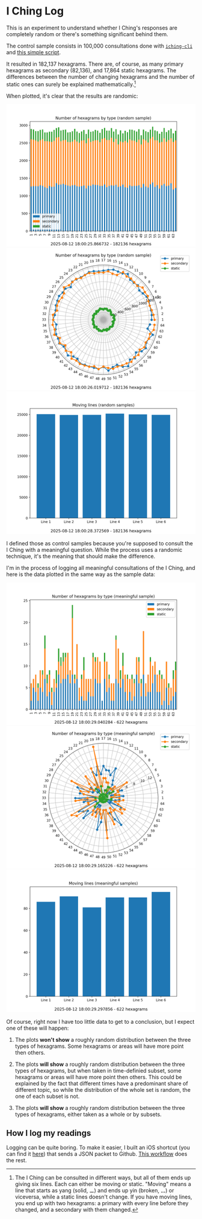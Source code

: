 # I Ching Log

This is an experiment to understand whether I Ching's responses are completely random or there's something significant behind them.

The control sample consists in 100,000 consultations done with [`iching-cli`](https://github.com/cantaprete/iching-cli) and [this simple script](data/control_sample_gen.sh).

It resulted in 182,137 hexagrams. There are, of course, as many primary hexagrams as secondary (82,136), and 17,864 static hexagrams.  The differences between the number of changing hexagrams and the number of static ones can surely be explained mathematically.[^1]

When plotted, it's clear that the results are randomic:

![img](./docs/random_bars.png)
![img](./docs/random_radar.png)
![img](./docs/random_moving.png)

I defined those as control samples because you're supposed to consult the I Ching with a meaningful question.  While the process uses a randomic technique, it's the meaning that should make the difference.

I'm in the process of logging all meaningful consultations of the I Ching, and here is the data plotted in the same way as the sample data:

![img](./docs/meaningful_bars.png)
![img](./docs/meaningful_radar.png)
![img](./docs/meaningful_moving.png)

Of course, right now I have too little data to get to a conclusion, but I expect one of these will happen:

1. The plots **won't show** a roughly random distribution between the three types of hexagrams.  Some hexagrams or areas will have more point then others.

2. The plots **will show** a roughly random distribution between the three types of hexagrams, but when taken in time-definied subset, some hexagrams or areas will have more point then others.  This could be explained by the fact that different times have a predominant share of different topic, so while the distribution of the whole set is random, the one of each subset is not.

3. The plots **will show** a roughly random distribution between the three types of hexagrams, either taken as a whole or by subsets.

## How I log my readings

Logging can be quite boring. To make it easier, I built an iOS shortcut (you can find it [here](Record%20response.shortcut)) that sends a JSON packet to Github.  [This workflow](.github/workflows/update_data.yml) does the rest.

[^1]: The I Ching can be consulted in different ways, but all of them ends up giving six lines. Each can either be moving or static. "Moving" means a line that starts as yang (solid, ⚊) and ends up yin (broken, ⚋) or viceversa, while a static lines doesn't change. If you have moving lines, you end up with two hexagrams: a primary with every line before they changed, and a secondary with them changed.
